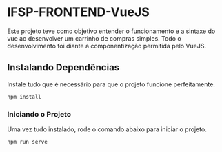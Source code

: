 # IFSP-FRONTEND-VueJS
Este projeto teve como objetivo entender o funcionamento e a sintaxe do vue ao desenvolver um carrinho de compras simples. Todo o desenvolvimento foi diante a componentização permitida pelo VueJS.


## Instalando Dependências
Instale tudo que é necessário para que o projeto funcione perfeitamente.
```
npm install
```

### Iniciando o Projeto
Uma vez tudo instalado, rode o comando abaixo para iniciar o projeto.
```
npm run serve
```
